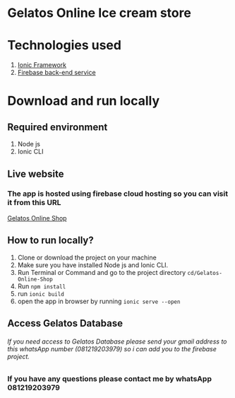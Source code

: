 # Gelatos Online Ice cream store
# Technologies used
1. [Ionic Framework](https://ionicframework.com/)
2. [Firebase back-end service](https://firebase.google.com/)
# Download and run locally
## Required environment
1. Node js 
2. Ionic CLI
## Live website 
### The app is hosted using firebase cloud hosting so you can visit it from this URL 
[Gelatos Online Shop](https://gelatos-shop.web.app/)
## How to run locally?
1. Clone or download the project on your machine
2. Make sure you have installed Node js and Ionic CLI.
3. Run Terminal or Command and go to the project directory `cd/Gelatos-Online-Shop`
4. Run `npm install`
5. run `ionic build`
6. open the app in browser by running `ionic serve --open`
## Access Gelatos Database
###### If you need access to Gelatos Database please send your gmail address to this whatsApp number (081219203979) so i can add you to the firebase project. 
### If you have any questions please contact me by whatsApp 081219203979

